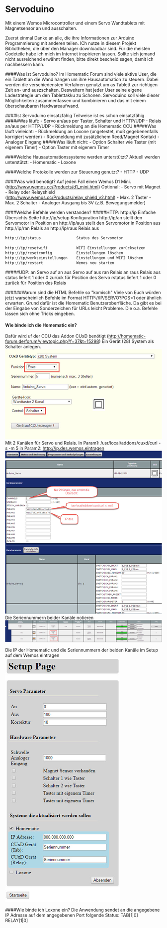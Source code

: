 # Servoduino
Mit einem Wemos Microcontroller und einem Servo Wandtablets mit Magnetsensor an und ausschalten. 

Zuerst einmal Danke an alle, die ihre Informationen zur Arduino Programmierung mit anderen teilen. ICh nutze in diesem Projekt Bibliotheken, die über den Manager downloadbar sind. 
Für die meisten Codeteile habe ich mich im Internet inspirieren lassen. Sollte sich jemand nicht ausreichend erwähnt finden, bitte direkt bescheid sagen, damit ich nachbessern kann.

####Was ist Servoduino?
Im Homematic Forum sind viele aktive User, die ein Tablett an die Wand hängen um ihre Hausautomation zu steuern. Dabei werden die verschiedensten Verfahren genutzt um as Tablett zur richtigen Zeit an- und auszschalten.
Desweitern hat jeder User seine eigene Ladestrategie um den Tablettakku zu Schonen.
Servoduino soll viele dieser Möglichkeiten zusammenfassen und kombinieren und das mit einem überschaubaren Hardwareaufwand.

####Ist Servoduino einsatzfähig
Teilweise ist es schon einsatzfähig.
#####Was läuft:
	-	Servo an/aus per Taster, Schalter und HTTP/UDP
	-	Relais an/aus per HTTP/UDP
	-	Rückmeldung an die Homematic CCU
#####Was läuft vieleicht:
	-	Rückmeldung an Loxone (ungetestet, muß gegebenenfalls korrigiert werden)
	-	Rückmeldung mit zusätzlichem Reed/Magnet Kontakt
	-	Analoger Eingang
#####Was läuft nicht:
	-	Option Schalter wie Taster (mit eigenem Timer)
	-	Option Taster mit eigenem Timer
	
####Welche Hausautomationssysteme werden unterstützt?
Aktuell werden unterstützt:
	-	Homematic
	-	Loxone
	
####Welche Protokolle werden zur Steuerung genutzt?
	-	HTTP
	- 	UDP
	
####Was wird benötigt?
Auf jeden Fall einen Wemos D1 Mini. (http://www.wemos.cc/Products/d1_mini.html)
Optional:
	-	Servo mit Magnet 
	-	Relay oder Relayshield (http://www.wemos.cc/Products/relay_shield_v2.html)
	-	Max. 2 Taster
	-	Max. 2 Schalter
	-	Analoger Ausgang bis 3V (z.B. Bewegungsmelder)

	
	
####Welche Befehle werden verstanden?
#####HTTP:
	http://ip						Einfache Übersichts Seite 
	http://ip/setup 				Konfiguration
	http://ip/an					stellt den Servomotor in Position an
	http://ip/aus					stellt den Servomotor in Position aus
	http://ip/ran					Relais an
	http://ip/raus					Relais aus
	
	http://ip/status				Status des Servomotor 

	http://ip/resetwifi 			WIFI Einstellungen zurücksetzen
	http://ip/resetconfig 			Einstellungen löschen 
	http://ip/werkseinstellungen	Einstellungen und WIFI löschen
	http://ip/restart				Wemos neu starten
	
#####UDP:
	an								Servo auf an
	aus								Servo auf aus
	ran								Relais an
	raus							Relais aus
	status							liefert 1 oder 0 zurück für Position des Servo
	rstatus							liefert 1 oder 0 zurück für Position des Relais
	
######Warum sind die HTML Befehle so "komisch"
Viele von Euch würden jetzt warscheinlich Befehle im Format HTTP://IP/SERVO?POS=1 oder ähnlich erwarten. 
Grund dafür ist die Homematic Benutzeroberfläche. Da gibt es bei der Eingabe von Sonderzeichen für URLs leicht Probleme. Die o.a. Befehle lassen sich ohne Tricks eingeben.

#### Wie binde ich die Homematic ein?
Dafür wird uf der CCU das Addon CUxD benötigt (http://homematic-forum.de/forum/viewtopic.php?f=37&t=15298)
Ein Gerät (28) System als Schalter anlegen.
![alt tag](https://github.com/akwak2015/Servoduino/blob/master/Docs/images/HM0.jpg?raw=true)
Mit 2 Kanälen für Servo und Relais.
In Param1: /usr/local/addons/cuxd/curl -s -m 5
in Param2: http://ip.des.wemos.eintragen
![alt tag](https://github.com/akwak2015/Servoduino/blob/master/Docs/images/HM1.jpg?raw=true)
Die Seriennummern beider Kanäle notieren
![alt tag](https://github.com/akwak2015/Servoduino/blob/master/Docs/images/HM2.jpg?raw=true)

Die IP der Homematic und die Seriennummern der beiden Kanäle im Setup auf dem Wemos eintragen
![alt tag](https://github.com/akwak2015/Servoduino/blob/master/Docs/images/IF0.jpg?raw=true)

####Wie binde ich Loxone ein?
Die Anwendung sendet an die angegebene IP Adresse auf dem angegebenen Port folgende Status:
	TAB[1|0]
	RELAY[1|0]

 


  
